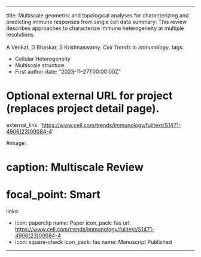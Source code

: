
---
title: Multiscale geometric and topological analyses for characterizing and predicting immune responses from single cell data
summary: This review describes approaches to characterize immune heterogeneity at multiple resolutions.<br /><br />A Venkat, D Bhaskar, S Krishnaswamy. *Cell Trends in Immunology*.
tags:
  - Cellular Heterogeneity
  - Multiscale structure
  - First author
date: "2023-11-27T00:00:00Z"

# Optional external URL for project (replaces project detail page).
external_link: 'https://www.cell.com/trends/immunology/fulltext/S1471-4906(23)00084-4'

#image:
#  caption: Multiscale Review
#  focal_point: Smart
links:
  - icon: paperclip
    name: Paper
    icon_pack: fas
    url: https://www.cell.com/trends/immunology/fulltext/S1471-4906(23)00084-4
  - icon: square-check
    icon_pack: fas
    name: Manuscript Published
---
